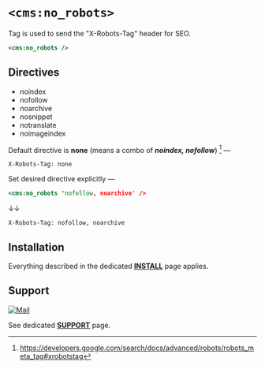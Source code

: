 # `<cms:no_robots>`

Tag is used to send the "X-Robots-Tag" header for SEO.

```xml
<cms:no_robots />
```

## Directives

* noindex
* nofollow
* noarchive
* nosnippet
* notranslate
* noimageindex

Default directive is **none** (means a combo of ***noindex, nofollow***) [^1] —

```http
X-Robots-Tag: none
```

Set desired directive explicitly —

```xml
<cms:no_robots 'nofollow, noarchive' />
```

↓↓

```http
X-Robots-Tag: nofollow, noarchive
```

[^1]: https://developers.google.com/search/docs/advanced/robots/robots_meta_tag#xrobotstag

## Installation

Everything described in the dedicated [**INSTALL**](/INSTALL.md) page applies.

## Support

[![Mail](https://img.shields.io/badge/gmail-%23539CFF.svg?&style=for-the-badge&logo=gmail&logoColor=white)](mailto:"Anton"<tony.smirnov@gmail.com>?subject=[GitHub])

See dedicated [**SUPPORT**](/SUPPORT.md) page.
